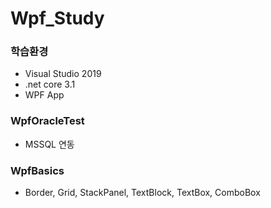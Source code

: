 # Wpf_Study

### 학습환경
- Visual Studio 2019
- .net core 3.1
- WPF App

### WpfOracleTest
- MSSQL 연동

### WpfBasics
- Border, Grid, StackPanel, TextBlock, TextBox, ComboBox
